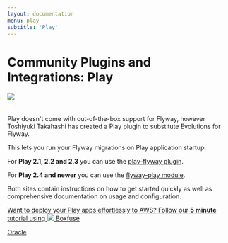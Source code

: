```yaml
---
layout: documentation
menu: play
subtitle: 'Play'
---
```

# Community Plugins and Integrations: Play

<img src="/assets/logos/play.png" style="margin-bottom: 20px">

Play doesn't come with out-of-the-box support for Flyway, however Toshiyuki Takahashi has created a Play plugin to substitute Evolutions for Flyway.

This lets you run your Flyway migrations on Play application startup.

For <strong>Play 2.1, 2.2 and 2.3</strong> you can use the <a href="https://github.com/tototoshi/play-flyway">play-flyway plugin</a>.

For <strong>Play 2.4 and newer</strong> you can use the <a href="https://github.com/flyway/flyway-play">flyway-play module</a>.

Both sites contain instructions on how to get started quickly as well as comprehensive documentation on usage and configuration.

<a class="inline-cta" href="https://boxfuse.com/blog/playframework-aws"><i class="fa fa-cloud"></i> Want to deploy your Play apps effortlessly to AWS? Follow our <strong>5 minute</strong> tutorial using <img src="/assets/logo/boxfuse-logo-nano-blue.png"> Boxfuse <i class="fa fa-arrow-right"></i></a>

<p class="next-steps">
    <a class="btn btn-primary" href="/documentation/database/oracle">Oracle <i class="fa fa-arrow-right"></i></a>
</p>